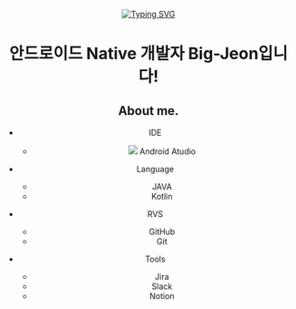 <div align="center">

[![Typing SVG](https://readme-typing-svg.herokuapp.com/?color=6796e5&lines=hi,+i'm+AOSdeveloper&font=Dancing+Script&size=50&center=true&vCenter=true&width=600&height=80)](https://git.io/typing-svg)
<!--font: https://fonts.google.com/specimen/Redressed   Redressed,Festive --> 

# 안드로이드 Native 개발자 Big-Jeon입니다!

## About me.

* IDE
   * <img src="https://img.shields.io/badge/Android-34A853?style=flat-square&logo=ANDROID&logoColor=green"/> Android Atudio
     
* Language
   * JAVA
   * Kotlin
     
* RVS
   * GitHub
   * Git
     
* Tools
   * Jira
   * Slack
   * Notion
</div>
